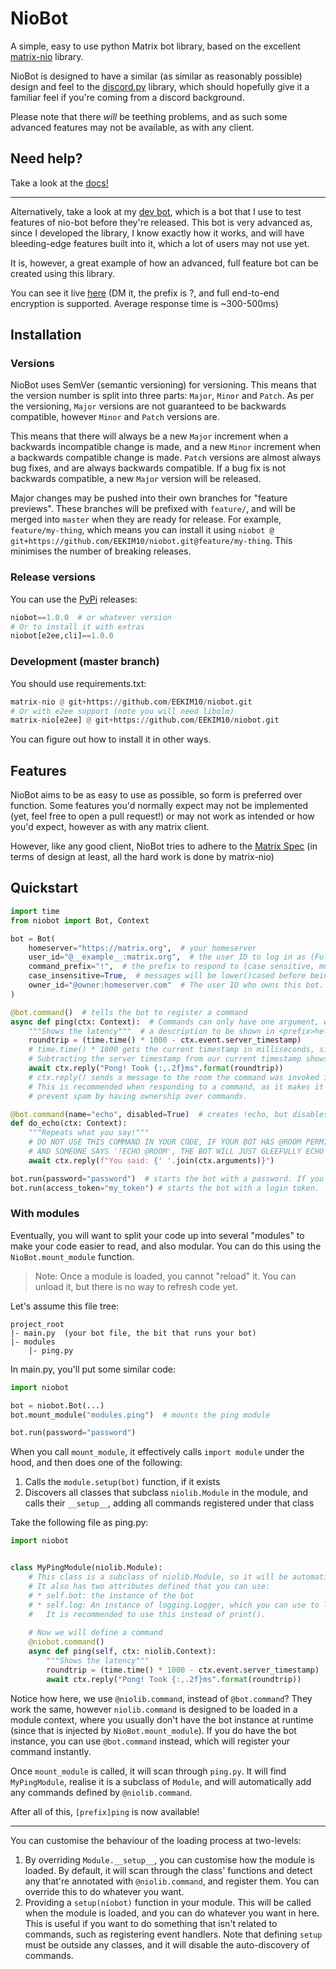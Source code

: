 # NioBot
A simple, easy to use python Matrix bot library, based on the excellent 
[matrix-nio](https://pypi.org/project/matrix-nio/) library.

NioBot is designed to have a similar (as similar as reasonably possible) design and feel to the
[discord.py](https://pypi.org/project/discord.py) library, which should hopefully give it a familiar feel if you're
coming from a discord background.

Please note that there *will* be teething problems, and as such some advanced features may not be
available, as with any client.

## Need help?
Take a look at the [docs!](https://eekim10.github.io/niobot)

---

Alternatively, take a look at my [dev bot](https://github.com/EEKIM10/niobot-test), which is a bot that I use to test
features of nio-bot before they're released.
This bot is very advanced as, since I developed the library, I know exactly how it works, and will have bleeding-edge
features built into it, which a lot of users may not use yet.

It is, however, a great example of how an advanced, full feature bot can be created using this library.

You can see it live [here](https://matrix.to/#/@jimmy-bot:nexy7574.co.uk)
(DM it, the prefix is ?, and full end-to-end encryption is supported. Average response time is ~300-500ms)

## Installation
### Versions
NioBot uses SemVer (semantic versioning) for versioning. This means that the version number is split into three parts:
`Major`, `Minor` and `Patch`. As per the versioning, `Major` versions are not guaranteed to be backwards compatible,
however `Minor` and `Patch` versions are.

This means that there will always be a new `Major` increment when a backwards incompatible change is made, and a new
`Minor` increment when a backwards compatible change is made. `Patch` versions are almost always bug fixes, and are
always backwards compatible. If a bug fix is not backwards compatible, a new `Major` version will be released.

Major changes may be pushed into their own branches for "feature previews". These branches will be prefixed with
`feature/`, and will be merged into `master` when they are ready for release. For example, `feature/my-thing`,
which means you can install it using `niobot @ git+https://github.com/EEKIM10/niobot.git@feature/my-thing`.
This minimises the number of breaking releases.

### Release versions
You can use the [PyPi](https://pypi.org/project/niobot) releases:
```python
niobot==1.0.0  # or whatever version
# Or to install it with extras
niobot[e2ee,cli]==1.0.0
```

### Development (master branch)
You should use requirements.txt:
```python
matrix-nio @ git+https://github.com/EEKIM10/niobot.git
# Or with e2ee support (note you will need libolm)
matrix-nio[e2ee] @ git+https://github.com/EEKIM10/niobot.git
```
You can figure out how to install it in other ways.

## Features
NioBot aims to be as easy to use as possible, so form is preferred over function.
Some features you'd normally expect may not be implemented (yet, feel free to open a pull request!) or may not work as 
intended or how you'd expect, however as with any matrix client.

However, like any good client, NioBot tries to adhere to the 
[Matrix Spec](https://spec.matrix.org/v1.7/client-server-api) (in terms of design at least, all the hard work is 
done by matrix-nio)

## Quickstart
```python
import time
from niobot import Bot, Context

bot = Bot(
    homeserver="https://matrix.org",  # your homeserver
    user_id="@__example__:matrix.org",  # the user ID to log in as (Fully qualified)
    command_prefix="!",  # the prefix to respond to (case sensitive, must be lowercase if below is True)
    case_insensitive=True,  # messages will be lower()cased before being handled. This is recommended.
    owner_id="@owner:homeserver.com"  # The user ID who owns this bot. Optional, but required for bot.is_owner(...).
)

@bot.command()  # tells the bot to register a command
async def ping(ctx: Context):  # Commands can only have one argument, which is the context.
    """Shows the latency"""  # a description to be shown in <prefix>help (optional)
    roundtrip = (time.time() * 1000 - ctx.event.server_timestamp)
    # time.time() * 1000 gets the current timestamp in milliseconds, since server_timestamp is in milliseconds
    # Subtracting the server timestamp from our current timestamp shows how long it took for us to get the server event
    await ctx.reply("Pong! Took {:,.2f}ms".format(roundtrip))
    # ctx.reply() sends a message to the room the command was invoked in, and automatically adds a reply marker
    # This is recommended when responding to a command, as it makes it easier to follow the conversation, and can
    # prevent spam by having ownership over commands.

@bot.command(name="echo", disabled=True)  # creates !echo, but disables the command (it won't show up in help, or run)
def do_echo(ctx: Context):
    """Repeats what you say!"""
    # DO NOT USE THIS COMMAND IN YOUR CODE, IF YOUR BOT HAS @ROOM PERMISSIONS
    # AND SOMEONE SAYS '!ECHO @ROOM', THE BOT WILL JUST GLEEFULLY ECHO BACK '@ROOM'!
    await ctx.reply(f"You said: {' '.join(ctx.arguments)}")

bot.run(password="password")  # starts the bot with a password. If you already have a login token, see:
bot.run(access_token="my_token") # starts the bot with a login token.
```

### With modules
Eventually, you will want to split your code up into several "modules" to make your code easier to read, and also
modular. You can do this using the `NioBot.mount_module` function.

> Note: Once a module is loaded, you cannot "reload" it. You can unload it, but there is no way to refresh code yet.

Let's assume this file tree:
```
project_root
|- main.py  (your bot file, the bit that runs your bot)
|- modules
    |- ping.py
```

In main.py, you'll put some similar code:
```python
import niobot

bot = niobot.Bot(...)
bot.mount_module("modules.ping")  # mounts the ping module

bot.run(password="password")
```

When you call `mount_module`, it effectively calls `import module` under the hood, and then does one of the following:

1. Calls the `module.setup(bot)` function, if it exists
2. Discovers all classes that subclass `niolib.Module` in the module, and calls their `__setup__`, adding all commands
registered under that class

Take the following file as ping.py:
```python
import niobot


class MyPingModule(niolib.Module):
    # This class is a subclass of niolib.Module, so it will be automatically discovered and loaded
    # It also has two attributes defined that you can use:
    # * self.bot: the instance of the bot
    # * self.log: An instance of logging.Logger, which you can use to log messages to the console or log file.
    #   It is recommended to use this instead of print().
    
    # Now we will define a command
    @niobot.command()
    async def ping(self, ctx: niolib.Context):
        """Shows the latency"""
        roundtrip = (time.time() * 1000 - ctx.event.server_timestamp)
        await ctx.reply("Pong! Took {:,.2f}ms".format(roundtrip))
```

Notice how here, we use `@niolib.command`, instead of `@bot.command`? They work the same, however
`niolib.command` is designed to be loaded in a module context, where you usually don't have the bot instance at runtime
(since that is injected by `NioBot.mount_module`). If you do have the bot instance, you can use `@bot.command` instead,
which will register your command instantly.

Once `mount_module` is called, it will scan through `ping.py`. It will find `MyPingModule`, realise it is a subclass
of `Module`, and will automatically add any commands defined by `@niolib.command`.

After all of this, `[prefix]ping` is now available!

---

You can customise the behaviour of the loading process at two-levels:

1. By overriding `Module.__setup__`, you can customise how the module is loaded. By default, it will scan through the
class' functions and detect any that're annotated with `@niolib.command`, and register them. You can override this
to do whatever you want.
2. Providing a `setup(niobot)` function in your module. This will be called when the module is loaded, and you can
do whatever you want in here. This is useful if you want to do something that isn't related to commands, such as
registering event handlers. Note that defining `setup` must be outside any classes, and it will disable the
auto-discovery of commands.

